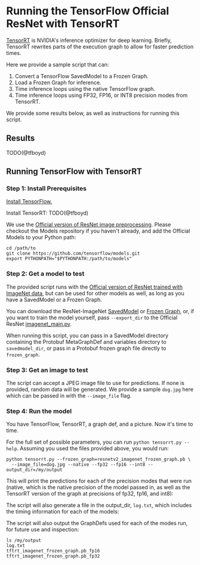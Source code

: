# Running the TensorFlow Official ResNet with TensorRT

[TensorRT](https://developer.nvidia.com/tensorrt) is NVIDIA's inference
optimizer for deep learning. Briefly, TensorRT rewrites parts of the
execution graph to allow for faster prediction times.

Here we provide a sample script that can:

1. Convert a TensorFlow SavedModel to a Frozen Graph.
2. Load a Frozen Graph for inference.
3. Time inference loops using the native TensorFlow graph.
4. Time inference loops using FP32, FP16, or INT8 precision modes from TensorRT.

We provide some results below, as well as instructions for running this script.

## Results

TODO(@tfboyd)

## Running TensorFlow with TensorRT

### Step 1: Install Prerequisites

[Install TensorFlow.](https://www.tensorflow.org/install/)

Install TensorRT: TODO(@tfboyd)

We use the [Official version of ResNet image preprocessing](/official/resnet/imagenet_preprocessing.py). Please checkout the Models repository if you haven't
already, and add the Official Models to your Python path:

```
cd /path/to
git clone https://github.com/tensorflow/models.git
export PYTHONPATH="$PYTHONPATH:/path/to/models"
```

### Step 2: Get a model to test

The provided script runs with the [Official version of ResNet trained with
ImageNet data](/official/resnet), but can be used for other models as well,
as long as you have a SavedModel or a Frozen Graph.

You can download the ResNet-ImageNet [SavedModel](TODO(karmel)) or
[Frozen Graph](TODO(karmel)), or, if you want to train the model yourself,
pass `--export_dir` to the Official ResNet [imagenet_main.py](/official/resnet/imagenet_main.py).

When running this script, you can pass in a SavedModel directory containing the
Protobuf MetaGraphDef and variables directory to `savedmodel_dir`, or pass in
a Protobuf frozen graph file directly to `frozen_graph`.

### Step 3: Get an image to test

The script can accept a JPEG image file to use for predictions. If none is
provided, random data will be generated. We provide a sample `dog.jpg` here
which can be passed in with the `--image_file` flag.

### Step 4: Run the model

You have TensorFlow, TensorRT, a graph def, and a picture.
Now it's time to time.

For the full set of possible parameters, you can run
`python tensorrt.py --help`. Assuming you used the files provided above,
you would run:

```
python tensorrt.py --frozen_graph=resnetv2_imagenet_frozen_graph.pb \
  --image_file=dog.jpg --native --fp32 --fp16 --int8 --output_dir=/my/output
```

This will print the predictions for each of the precision modes that were run
(native, which is the native precision of the model passed in, as well
as the TensorRT version of the graph at precisions of fp32, fp16, and int8):


The script will also generate a file in the output_dir, `log.txt`,
which includes the timing information for each of the models:


The script will also output the GraphDefs used for each of the modes run,
for future use and inspection:

```
ls /my/output
log.txt
tftrt_imagenet_frozen_graph.pb_fp16
tftrt_imagenet_frozen_graph.pb_fp32
```
